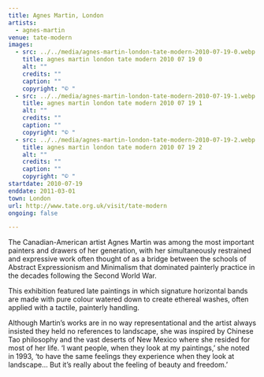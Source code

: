 ```yaml
---
title: Agnes Martin, London
artists:
  - agnes-martin
venue: tate-modern
images:
  - src: ../../media/agnes-martin-london-tate-modern-2010-07-19-0.webp
    title: agnes martin london tate modern 2010 07 19 0
    alt: ""
    credits: ""
    caption: ""
    copyright: "© "
  - src: ../../media/agnes-martin-london-tate-modern-2010-07-19-1.webp
    title: agnes martin london tate modern 2010 07 19 1
    alt: ""
    credits: ""
    caption: ""
    copyright: "© "
  - src: ../../media/agnes-martin-london-tate-modern-2010-07-19-2.webp
    title: agnes martin london tate modern 2010 07 19 2
    alt: ""
    credits: ""
    caption: ""
    copyright: "© "
startdate: 2010-07-19
enddate: 2011-03-01
town: London
url: http://www.tate.org.uk/visit/tate-modern
ongoing: false

---
```


The Canadian-American artist Agnes Martin was among the most important painters and drawers of her generation, with her simultaneously restrained and expressive work often thought of as a bridge between the schools of Abstract Expressionism and Minimalism that dominated painterly practice in the decades following the Second World War.

This exhibition featured late paintings in which signature horizontal bands are made with pure colour watered down to create ethereal washes, often applied with a tactile, painterly handling.

Although Martin’s works are in no way representational and the artist always insisted they held no references to landscape, she was inspired by Chinese Tao philosophy and the vast deserts of New Mexico where she resided for most of her life. ‘I want people, when they look at my paintings,’ she noted in 1993, ‘to have the same feelings they experience when they look at landscape… But it’s really about the feeling of beauty and freedom.’